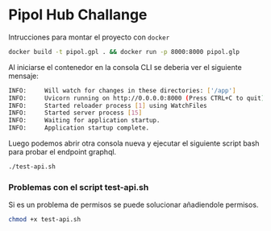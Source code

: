 # Pipol Hub Challange

Intrucciones para montar el proyecto con `docker`

```sh
docker build -t pipol.gpl . && docker run -p 8000:8000 pipol.glp
```

Al iniciarse el contenedor en la consola CLI se deberia ver el siguiente mensaje:

```sh
INFO:     Will watch for changes in these directories: ['/app']
INFO:     Uvicorn running on http://0.0.0.0:8000 (Press CTRL+C to quit)
INFO:     Started reloader process [1] using WatchFiles
INFO:     Started server process [15]
INFO:     Waiting for application startup.
INFO:     Application startup complete.
```

Luego podemos abrir otra consola nueva y ejecutar el siguiente script bash para probar el endpoint graphql.

```sh
./test-api.sh
```

### Problemas con el script test-api.sh

Si es un problema de permisos se puede solucionar añadiendole permisos.

```sh
chmod +x test-api.sh
```
